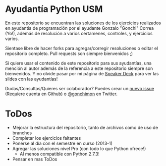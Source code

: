 Ayudantía Python USM
====================

En este repositorio se encuentran las soluciones de los ejercicios realizados en ayudantía de programación por el ayudante Gonzalo "Gonchi" Correa (Yo!), además de resolución a varios certamenes, controles, y ejercicios varios.

Sientase libre de hacer forks para agregar/corregir resoluciones o editar el repositorio completo. Pull requests son siempre bienvenidos ;)

Si quiere usar el contenido de este repositorio para sus ayudantías, una mención al autor además de la referencia a este repositorio siempre son bienvenidos. Y no olvide pasar por mi página de [Speaker Deck](https://speakerdeck.com/gcorrea) para ver las slides con las ayudantías!

Dudas/Consultas/Quieres ser colaborador? Puedes crear un [nuevo issue](https://github.com/gcorreaq/ayudantia_python/issues) (Requiere cuenta en Github) o [@gonchimon](https://twitter.com/gonchimon) en Twitter.

ToDos
====

* Mejorar la estructura del repositorio, tanto de archivos como de uso de branches
* Completar los ejercicios faltantes
* Ponerse al día con el semestre en curso (2013-1)
* Agregar las soluciones nivel Pro (con todo lo que Python ofrece!)
	* Al menos compatible con Python 2.7.3!
* Pensar en mas ToDos